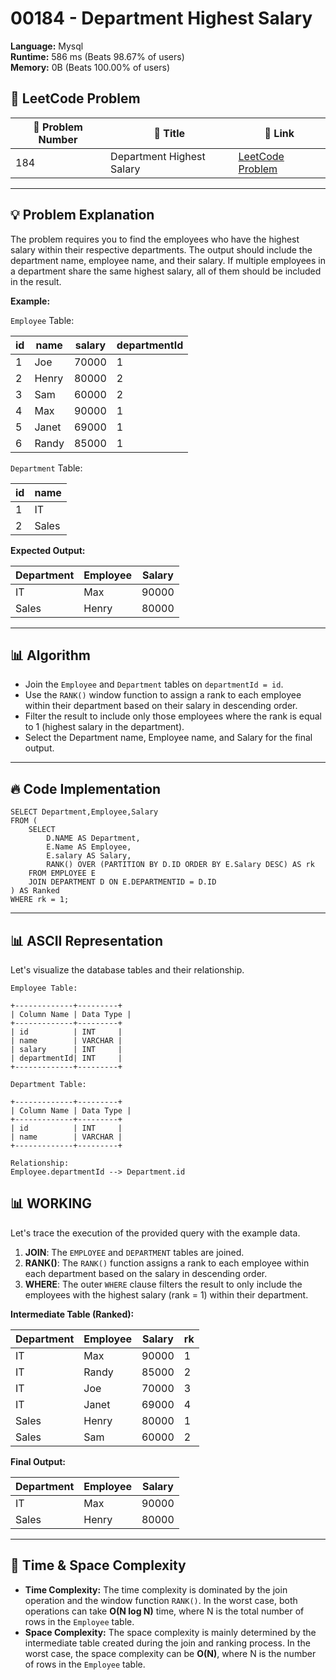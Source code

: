 # 00184 - Department Highest Salary
    
**Language:** Mysql  
**Runtime:** 586 ms (Beats 98.67% of users)  
**Memory:** 0B (Beats 100.00% of users)  

## 📝 **LeetCode Problem**
| 🔢 Problem Number | 📌 Title | 🔗 Link |
|------------------|--------------------------|--------------------------|
| 184 | Department Highest Salary | [LeetCode Problem](https://leetcode.com/problems/department-highest-salary/) |

---

## 💡 **Problem Explanation**

The problem requires you to find the employees who have the highest salary within their respective departments. The output should include the department name, employee name, and their salary.  If multiple employees in a department share the same highest salary, all of them should be included in the result.

**Example:**

`Employee` Table:

| id  | name  | salary | departmentId |
|-----|-------|--------|--------------|
| 1   | Joe   | 70000  | 1            |
| 2   | Henry | 80000  | 2            |
| 3   | Sam   | 60000  | 2            |
| 4   | Max   | 90000  | 1            |
| 5   | Janet | 69000  | 1            |
| 6   | Randy | 85000  | 1            |

`Department` Table:

| id  | name       |
|-----|------------|
| 1   | IT         |
| 2   | Sales      |

**Expected Output:**

| Department | Employee | Salary |
|------------|----------|--------|
| IT         | Max      | 90000  |
| Sales      | Henry    | 80000  |

---

## 📊 **Algorithm**

*   Join the `Employee` and `Department` tables on `departmentId = id`.
*   Use the `RANK()` window function to assign a rank to each employee within their department based on their salary in descending order.
*   Filter the result to include only those employees where the rank is equal to 1 (highest salary in the department).
*   Select the Department name, Employee name, and Salary for the final output.

---

## 🔥 **Code Implementation**

```mysql
SELECT Department,Employee,Salary
FROM (
    SELECT 
        D.NAME AS Department,
        E.Name AS Employee,
        E.salary AS Salary,
        RANK() OVER (PARTITION BY D.ID ORDER BY E.Salary DESC) AS rk
    FROM EMPLOYEE E
    JOIN DEPARTMENT D ON E.DEPARTMENTID = D.ID
) AS Ranked
WHERE rk = 1;
```

---

## 📊 **ASCII Representation**

Let's visualize the database tables and their relationship.

```
Employee Table:

+-------------+---------+
| Column Name | Data Type |
+-------------+---------+
| id          | INT     |
| name        | VARCHAR |
| salary      | INT     |
| departmentId| INT     |
+-------------+---------+

Department Table:

+-------------+---------+
| Column Name | Data Type |
+-------------+---------+
| id          | INT     |
| name        | VARCHAR |
+-------------+---------+

Relationship:
Employee.departmentId --> Department.id
```

## 📊 **WORKING**

Let's trace the execution of the provided query with the example data.

1.  **JOIN**: The `EMPLOYEE` and `DEPARTMENT` tables are joined.
2.  **RANK()**: The `RANK()` function assigns a rank to each employee within each department based on the salary in descending order.
3.  **WHERE**: The outer `WHERE` clause filters the result to only include the employees with the highest salary (rank = 1) within their department.

**Intermediate Table (Ranked):**

| Department | Employee | Salary | rk |
|------------|----------|--------|----|
| IT         | Max      | 90000  | 1  |
| IT         | Randy    | 85000  | 2  |
| IT         | Joe      | 70000  | 3  |
| IT         | Janet    | 69000  | 4  |
| Sales      | Henry    | 80000  | 1  |
| Sales      | Sam      | 60000  | 2  |

**Final Output:**

| Department | Employee | Salary |
|------------|----------|--------|
| IT         | Max      | 90000  |
| Sales      | Henry    | 80000  |

---

## 🚀 **Time & Space Complexity**

*   **Time Complexity:**  The time complexity is dominated by the join operation and the window function `RANK()`. In the worst case, both operations can take **O(N log N)** time, where N is the total number of rows in the `Employee` table.
*   **Space Complexity:** The space complexity is mainly determined by the intermediate table created during the join and ranking process. In the worst case, the space complexity can be **O(N)**, where N is the number of rows in the `Employee` table.
    